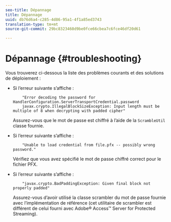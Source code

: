 ```yaml
---
seo-title: Dépannage
title: Dépannage
uuid: db76d6a4-c285-4d86-95a1-4f1a85ed3743
translation-type: tm+mt
source-git-commit: 29bc8323460d9be0fce66cbea7c6fce46df20d61

---
```



# Dépannage {#troubleshooting}

Vous trouverez ci-dessous la liste des problèmes courants et des solutions de déploiement :

* Si l’erreur suivante s’affiche :

   ```
       "Error decoding the password for HandlerConfiguration.ServerTransportCredential.password  
       javax.crypto.IllegalBlockSizeException: Input length must be multiple of 8 when decrypting with padded cipher"
   ```

   Assurez-vous que le mot de passe est chiffré à l’aide de la `ScrambleUtil` classe fournie.

* Si l’erreur suivante s’affiche :

   ```
       "Unable to load credential from file.pfx -- possibly wrong password."
   ```

   Vérifiez que vous avez spécifié le mot de passe chiffré correct pour le fichier PFX.

* Si l’erreur suivante s’affiche :

   ```
       "javax.crypto.BadPaddingException: Given final block not properly padded"
   ```

   Assurez-vous d’avoir utilisé la classe scrambler du mot de passe fournie avec l’implémentation de référence (cet utilitaire de scrambler est différent de celui fourni avec Adobe® Access™ Server for Protected Streaming).

